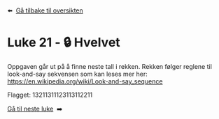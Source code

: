 :arrow_left: &nbsp;[Gå tilbake til oversikten](../README.md)

# Luke 21 - 🔒 Hvelvet

Oppgaven går ut på å finne neste tall i rekken. Rekken følger reglene til look-and-say sekvensen som kan leses mer her: https://en.wikipedia.org/wiki/Look-and-say_sequence

Flagget: 13211311123113112211


[Gå til neste luke](Luke22.md)&nbsp; :arrow_right:
